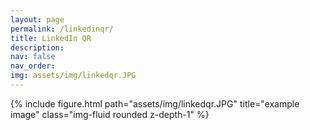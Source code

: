 ```yaml
---
layout: page
permalink: /linkedinqr/
title: LinkedIn QR
description:
nav: false
nav_order: 
img: assets/img/linkedqr.JPG
---
```

<!-- _pages/publications.md -->
<div class="row">
    <div class="col-sm mt-3 mt-md-0">
        {% include figure.html path="assets/img/linkedqr.JPG" title="example image" class="img-fluid rounded z-depth-1" %}
    </div>
</div>